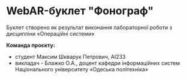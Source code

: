 # WebAR-буклет "Фонограф"
 Буклет створено як результат виконання лабораторної роботи з дисципліни «Операційні системи»
 
 **Команда проєкту:**
 - студент Максим Шкварук Петрович, АІ233 
 - викладач - Блажко О.А., доцент кафедри інформаційних систем Національного університету «Одеська політехніка»
